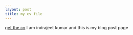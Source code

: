```yaml
---
layout: post
title: my cv file
---
```

[get the cv](/assets/ikumar_IITBHU.pdf)
I am indrajeet kumar and this is my blog post page
